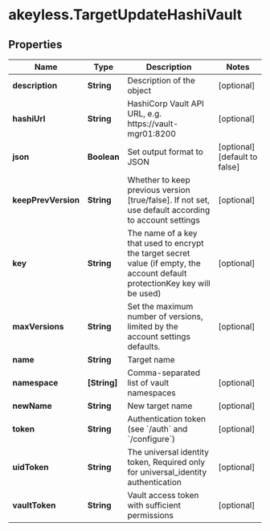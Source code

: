 # akeyless.TargetUpdateHashiVault

## Properties

Name | Type | Description | Notes
------------ | ------------- | ------------- | -------------
**description** | **String** | Description of the object | [optional] 
**hashiUrl** | **String** | HashiCorp Vault API URL, e.g. https://vault-mgr01:8200 | [optional] 
**json** | **Boolean** | Set output format to JSON | [optional] [default to false]
**keepPrevVersion** | **String** | Whether to keep previous version [true/false]. If not set, use default according to account settings | [optional] 
**key** | **String** | The name of a key that used to encrypt the target secret value (if empty, the account default protectionKey key will be used) | [optional] 
**maxVersions** | **String** | Set the maximum number of versions, limited by the account settings defaults. | [optional] 
**name** | **String** | Target name | 
**namespace** | **[String]** | Comma-separated list of vault namespaces | [optional] 
**newName** | **String** | New target name | [optional] 
**token** | **String** | Authentication token (see &#x60;/auth&#x60; and &#x60;/configure&#x60;) | [optional] 
**uidToken** | **String** | The universal identity token, Required only for universal_identity authentication | [optional] 
**vaultToken** | **String** | Vault access token with sufficient permissions | [optional] 


